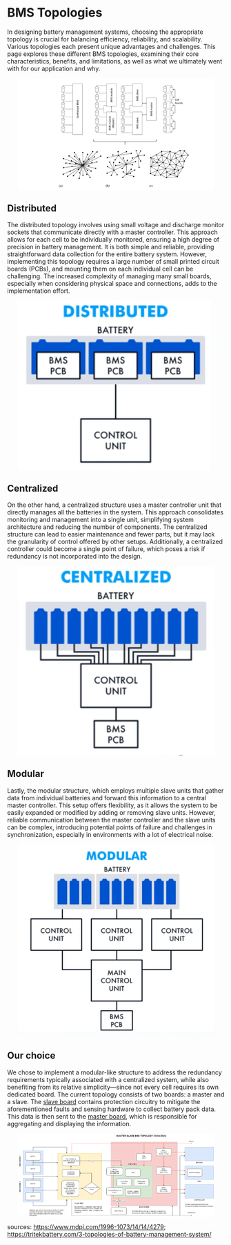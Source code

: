 # BMS Topologies 
In designing battery management systems, choosing the appropriate topology is crucial for balancing efficiency, reliability, and scalability. Various topologies each present unique advantages and challenges. This page explores these different BMS topologies, examining their core characteristics, benefits, and limitations, as well as what we ultimately went with for our application and why. 

<div style="display: flex; justify-content: center; align-items: center;">
    <img src="/assets/img/BMS/alltop.PNG" alt="All topologies" style = "width: 90%; height: auto;">
</div>


## Distributed 
The distributed topology involves using small voltage and discharge monitor sockets that communicate directly with a master controller. This approach allows for each cell to be individually monitored, ensuring a high degree of precision in battery management. It is both simple and reliable, providing straightforward data collection for the entire battery system. However, implementing this topology requires a large number of small printed circuit boards (PCBs), and mounting them on each individual cell can be challenging. The increased complexity of managing many small boards, especially when considering physical space and connections, adds to the implementation effort.

<div style="display: flex; justify-content: center; align-items: center;">
    <img src="/assets/img/BMS/Distributed-BMS.webp" alt="Distributed topology" style = "width: 90%; height: auto;">
</div>

## Centralized
On the other hand, a centralized structure uses a master controller unit that directly manages all the batteries in the system. This approach consolidates monitoring and management into a single unit, simplifying system architecture and reducing the number of components. The centralized structure can lead to easier maintenance and fewer parts, but it may lack the granularity of control offered by other setups. Additionally, a centralized controller could become a single point of failure, which poses a risk if redundancy is not incorporated into the design.

<div style="display: flex; justify-content: center; align-items: center;">
    <img src="/assets/img/BMS/Centralized-BMS.webp" alt="centralized topology" style = "width: 90%; height: auto;">
</div>

## Modular
Lastly, the modular structure, which employs multiple slave units that gather data from individual batteries and forward this information to a central master controller. This setup offers flexibility, as it allows the system to be easily expanded or modified by adding or removing slave units. However, reliable communication between the master controller and the slave units can be complex, introducing potential points of failure and challenges in synchronization, especially in environments with a lot of electrical noise. 

<div style="display: flex; justify-content: center; align-items: center;">
    <img src="/assets/img/BMS/Modular-BMS.webp" alt="modular topology" style = "width: 90%; height: auto;">
</div>

## Our choice
We chose to implement a modular-like structure to address the redundancy requirements typically associated with a centralized system, while also benefiting from its relative simplicity—since not every cell requires its own dedicated board. The current topology consists of two boards: a master and a slave. The [slave board](/projects/BMSfeatures/Slave.md) contains protection circuitry to mitigate the aforementioned faults and sensing hardware to collect battery pack data. This data is then sent to the [master board](/projects/BMSfeatures/Master.md), which is responsible for aggregating and displaying the information.

<div style="display: flex; justify-content: center; align-items: center;">
    <img src="/assets/img/BMS/bms-Page-2.drawio.png" alt="current BMS architecture" style = "width: 90%; height: auto;">
</div>

sources: https://www.mdpi.com/1996-1073/14/14/4279; https://tritekbattery.com/3-topologies-of-battery-management-system/